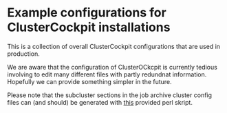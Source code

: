 # Example configurations for ClusterCockpit installations

This is a collection of overall ClusterCockpit configurations that are used in
production.

We are aware that the configuration of ClusterOCkcpit is currently tedious
involving to edit many different files with partly redundnat information.
Hopefully we can provide something simpler in the future.

Please note that the subcluster sections in the job archive cluster config files
can (and should) be generated with [this](https://github.com/ClusterCockpit/cc-backend/blob/master/configs/generate-subcluster.pl) provided perl skript.
